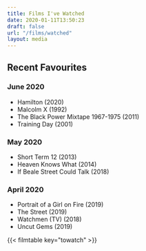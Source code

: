 ```yaml
---
title: Films I've Watched
date: 2020-01-11T13:50:23
draft: false
url: "/films/watched"
layout: media
---
```


## Recent Favourites
### June 2020
- Hamilton (2020)
- Malcolm X (1992)
- The Black Power Mixtape 1967-1975 (2011)
- Training Day (2001)

### May 2020
- Short Term 12 (2013)
- Heaven Knows What (2014)
- If Beale Street Could Talk (2018)

### April 2020
- Portrait of a Girl on Fire (2019)
- The Street (2019)
- Watchmen (TV) (2018)
- Uncut Gems (2019)

{{< filmtable key="towatch" >}}
